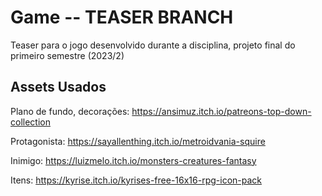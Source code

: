 # Game -- TEASER BRANCH
Teaser para o jogo desenvolvido durante a disciplina, projeto final do primeiro semestre (2023/2)

## Assets Usados

Plano de fundo, decorações: https://ansimuz.itch.io/patreons-top-down-collection

Protagonista: https://sayallenthing.itch.io/metroidvania-squire

Inimigo: https://luizmelo.itch.io/monsters-creatures-fantasy

Itens: https://kyrise.itch.io/kyrises-free-16x16-rpg-icon-pack
